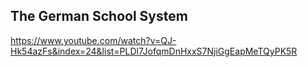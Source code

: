 ## The German School System





https://www.youtube.com/watch?v=QJ-Hk54azFs&index=24&list=PLDl7JofqmDnHxxS7NjiGgEapMeTQyPK5R